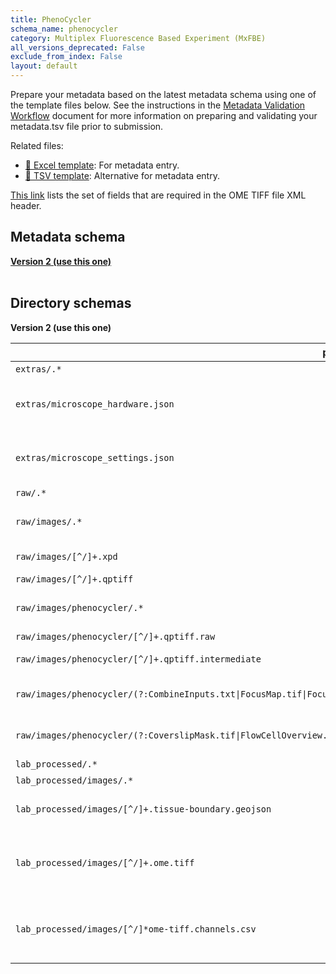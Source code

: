 ```yaml
---
title: PhenoCycler
schema_name: phenocycler
category: Multiplex Fluorescence Based Experiment (MxFBE)
all_versions_deprecated: False
exclude_from_index: False
layout: default
---
```


Prepare your metadata based on the latest metadata schema using one of the template files below. See the instructions in the [Metadata Validation Workflow](https://docs.google.com/document/d/1lfgiDGbyO4K4Hz1FMsJjmJd9RdwjShtJqFYNwKpbcZY) document for more information on preparing and validating your metadata.tsv file prior to submission.

Related files:

- [📝 Excel template](https://raw.githubusercontent.com/hubmapconsortium/dataset-metadata-spreadsheet/main/phenocycler/latest/phenocycler.xlsx): For metadata entry.
- [📝 TSV template](https://raw.githubusercontent.com/hubmapconsortium/dataset-metadata-spreadsheet/main/phenocycler/latest/phenocycler.tsv): Alternative for metadata entry.

[This link](https://docs.google.com/spreadsheets/d/1YnmdTAA0Z9MKN3OjR3Sca8pz-LNQll91wdQoRPSP6Q4/edit#gid=0) lists the set of fields that are required in the OME TIFF file XML header.

## Metadata schema

<summary><a href="https://openview.metadatacenter.org/templates/https:%2F%2Frepo.metadatacenter.org%2Ftemplates%2F62af6829-743d-423e-a701-204710e56beb"><b>Version 2 (use this one)</b></a></summary>

<br>

## Directory schemas

<summary><b>Version 2 (use this one)</b></summary>

| pattern                                                                                                                                                                       | required? | description                                                                                                                                                                                                                                                                                                                       |
| ----------------------------------------------------------------------------------------------------------------------------------------------------------------------------- | --------- | --------------------------------------------------------------------------------------------------------------------------------------------------------------------------------------------------------------------------------------------------------------------------------------------------------------------------------- |
| <code>extras\/.\*</code>                                                                                                                                                      | ✓         | Folder for general lab-specific files related to the dataset. [Exists in all assays]                                                                                                                                                                                                                                              |
| <code>extras\/microscope_hardware\.json</code>                                                                                                                                | ✓         | **[QA/QC]** A file generated by the micro-meta app that contains a description of the hardware components of the microscope. Email HuBMAP Consortium Help Desk <help@hubmapconsortium.org> if help is required in generating this document.                                                                                       |
| <code>extras\/microscope_settings\.json</code>                                                                                                                                |           | **[QA/QC]** A file generated by the micro-meta app that contains a description of the settings that were used to acquire the image data. Email HuBMAP Consortium Help Desk <help@hubmapconsortium.org> if help is required in generating this document.                                                                           |
| <code>raw\/.\*</code>                                                                                                                                                         | ✓         | This is a directory containing raw data.                                                                                                                                                                                                                                                                                          |
| <code>raw\/images\/.\*</code>                                                                                                                                                 | ✓         | Raw image files. Using this subdirectory allows for harmonization with other more complex assays, like Visium that includes both raw imaging and sequencing data.                                                                                                                                                                 |
| <code>raw\/images\/[^\/]+\.xpd</code>                                                                                                                                         | ✓         | Experimental set up of the Phenocycler-Fusion run. File includes cycle information, antibodies utilized, and the experimental design of the run                                                                                                                                                                                   |
| <code>raw\/images\/[^\/]+\.qptiff</code>                                                                                                                                      | ✓         | Final image file produced by the Phenocycler-Fusion                                                                                                                                                                                                                                                                               |
| <code>raw\/images\/phenocycler\/.\*</code>                                                                                                                                    | ✓         | These are the files from the temp directory generated by the PhenoCycler. The dataset should include all files from this directory except the "qptiff.intermediate" files.                                                                                                                                                        |
| <code>raw\/images\/phenocycler\/[^\/]+\.qptiff\.raw</code>                                                                                                                    | ✓         | Raw image files from the temp directory generated by the PhenoCycler.                                                                                                                                                                                                                                                             |
| <code>raw\/images\/phenocycler\/[^\/]+\.qptiff\.intermediate</code>                                                                                                           |           | Intermediate image files from the temp directory generated by the PhenoCycler. These files are not required.                                                                                                                                                                                                                      |
| <code>raw\/images\/phenocycler\/(?:CombineInputs.txt&#124;FocusMap.tif&#124;FocusTable.txt&#124;Label.tif&#124;MarkerList.txt&#124;OverviewBF.tif&#124;SampleMask.tif)</code> | ✓         | Required file from the temp directory generated by the PhenoCycler. The optional files depend on which version of the PhenoCycler software was being used.                                                                                                                                                                        |
| <code>raw\/images\/phenocycler\/(?:CoverslipMask.tif&#124;FlowCellOverview.tif&#124;OverviewFL.tif&#124;SampleValMask.tif)</code>                                             |           | Required file from the temp directory generated by the PhenoCycler. The optional files depend on which version of the PhenoCycler software was being used.                                                                                                                                                                        |
| <code>lab_processed\/.\*</code>                                                                                                                                               | ✓         | Experiment files that were processed by the lab generating the data.                                                                                                                                                                                                                                                              |
| <code>lab_processed\/images\/.\*</code>                                                                                                                                       | ✓         | This is a directory containing processed image files                                                                                                                                                                                                                                                                              |
| <code>lab_processed\/images\/[^\/]+\.tissue-boundary\.geojson</code>                                                                                                          |           | **[QA/QC]** If the boundaries of the tissue have been identified (e.g., by manual efforts), then the boundary geometry can be included as a GeoJSON file named “\*.tissue-boundary.geojson”.                                                                                                                                      |
| <code>lab_processed\/images\/[^\/]+\.ome\.tiff</code>                                                                                                                         | ✓         | OME-TIFF file (multichannel, multi-layered) produced by the experiment. If compressed, must use loss-less compression algorithm. See the following link for the set of fields that are required in the OME TIFF file XML header. <https://docs.google.com/spreadsheets/d/1YnmdTAA0Z9MKN3OjR3Sca8pz-LNQll91wdQoRPSP6Q4/edit#gid=0> |
| <code>lab_processed\/images\/[^\/]\*ome-tiff\.channels\.csv</code>                                                                                                            | ✓         | This file provides essential documentation pertaining to each channel of the accommpanying OME TIFF. The file should contain one row per OME TIFF channel. The required fields are detailed <https://docs.google.com/spreadsheets/d/1xEJSb0xn5C5fB3k62pj1CyHNybpt4-YtvUs5SUMS44o/edit#gid=0>                                      |
